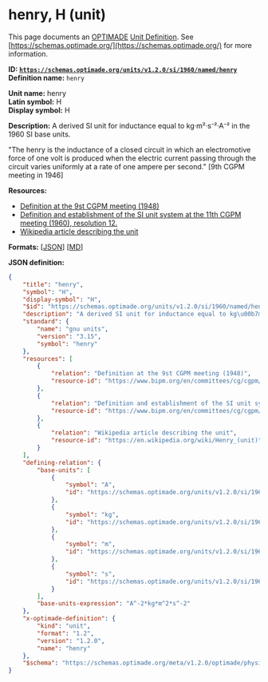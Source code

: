 # henry, H (unit)
This page documents an [OPTIMADE](https://www.optimade.org/) [Unit Definition](https://schemas.optimade.org/#definitions). See [https://schemas.optimade.org/](https://schemas.optimade.org/) for more information.

**ID: [`https://schemas.optimade.org/units/v1.2.0/si/1960/named/henry`](https://schemas.optimade.org/units/v1.2.0/si/1960/named/henry)**  
**Definition name:** `henry`

**Unit name:** henry  
**Latin symbol:** H  
**Display symbol:** H  
  
**Description:** A derived SI unit for inductance equal to kg·m²·s⁻²·A⁻² in the 1960 SI base units.

"The henry is the inductance of a closed circuit in which an electromotive force of one volt is produced when the electric current passing through the circuit varies uniformly at a rate of one ampere per second." [9th CGPM meeting in 1946]

**Resources:**

- [Definition at the 9st CGPM meeting (1948)](https://www.bipm.org/en/committees/cg/cgpm/9-1948)
- [Definition and establishment of the SI unit system at the 11th CGPM meeting (1960), resolution 12.](https://www.bipm.org/en/committees/cg/cgpm/11-1960/resolution-12)
- [Wikipedia article describing the unit](https://en.wikipedia.org/wiki/Henry_(unit))


**Formats:** [[JSON](henry.json)] [[MD](henry.md)]

**JSON definition:**

``` json
{
    "title": "henry",
    "symbol": "H",
    "display-symbol": "H",
    "$id": "https://schemas.optimade.org/units/v1.2.0/si/1960/named/henry",
    "description": "A derived SI unit for inductance equal to kg\u00b7m\u00b2\u00b7s\u207b\u00b2\u00b7A\u207b\u00b2 in the 1960 SI base units.\n\n\"The henry is the inductance of a closed circuit in which an electromotive force of one volt is produced when the electric current passing through the circuit varies uniformly at a rate of one ampere per second.\" [9th CGPM meeting in 1946]",
    "standard": {
        "name": "gnu units",
        "version": "3.15",
        "symbol": "henry"
    },
    "resources": [
        {
            "relation": "Definition at the 9st CGPM meeting (1948)",
            "resource-id": "https://www.bipm.org/en/committees/cg/cgpm/9-1948"
        },
        {
            "relation": "Definition and establishment of the SI unit system at the 11th CGPM meeting (1960), resolution 12.",
            "resource-id": "https://www.bipm.org/en/committees/cg/cgpm/11-1960/resolution-12"
        },
        {
            "relation": "Wikipedia article describing the unit",
            "resource-id": "https://en.wikipedia.org/wiki/Henry_(unit)"
        }
    ],
    "defining-relation": {
        "base-units": [
            {
                "symbol": "A",
                "id": "https://schemas.optimade.org/units/v1.2.0/si/1960/base/ampere"
            },
            {
                "symbol": "kg",
                "id": "https://schemas.optimade.org/units/v1.2.0/si/1960/base/kilogram"
            },
            {
                "symbol": "m",
                "id": "https://schemas.optimade.org/units/v1.2.0/si/1960/base/metre"
            },
            {
                "symbol": "s",
                "id": "https://schemas.optimade.org/units/v1.2.0/si/1960/base/second"
            }
        ],
        "base-units-expression": "A^-2*kg*m^2*s^-2"
    },
    "x-optimade-definition": {
        "kind": "unit",
        "format": "1.2",
        "version": "1.2.0",
        "name": "henry"
    },
    "$schema": "https://schemas.optimade.org/meta/v1.2.0/optimade/physical_unit_definition.md"
}
```